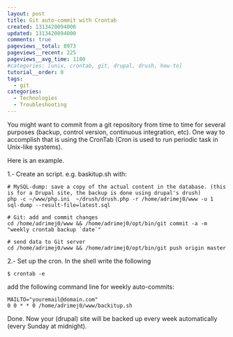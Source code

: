 ```yaml
---
layout: post
title: Git auto-commit with Crontab
created: 1313420094000
updated: 1313420094000
comments: true
pageviews__total: 8973
pageviews__recent: 225
pageviews__avg_time: 1180
#categories: [unix, crontab, git, drupal, drush, how-to]
tutorial__order: 0
tags:
  - git
categories:
  - Technologies
  - Troubleshooting
---
```

You might want to commit from a git repository from time to time for several purposes (backup, control version, continuous integration, etc). One way to accomplish that is using the CronTab (Cron is used to run periodic task in Unix-like systems).
<!--More-->

Here is an example.

1.- Create an script. e.g. baskitup.sh with:
<pre>
<code># MySQL-dump: save a copy of the actual content in the database. (this is for a Drupal site, the backup is done using drupal's drush)
php -c ~/www/php.ini  ~/drush/drush.php -r /home/adrimej0/www -u 1 sql-dump --result-file=latest.sql

# Git: add and commit changes
cd /home/adrimej0/www && /home/adrimej0/opt/bin/git commit -a -m "weekly crontab backup `date`"

# send data to Git server
cd /home/adrimej0/www && /home/adrimej0/opt/bin/git push origin master</code>
</pre>

2.- Set up the cron. In the shell write the following
<pre>
<code>$ crontab -e</code>
</pre>
add the following command line for weekly auto-commits:
<pre>
<code>MAILTO="youremail@domain.com"
0 0 * * 0 /home/adrimej0/www/backitup.sh</code>
</pre>

Done. Now your (drupal) site will be backed up every week automatically (every Sunday at midnight).
